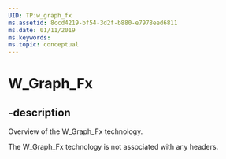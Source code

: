 ```yaml
---
UID: TP:w_graph_fx
ms.assetid: 8ccd4219-bf54-3d2f-b880-e7978eed6811
ms.date: 01/11/2019
ms.keywords: 
ms.topic: conceptual
---
```


# W_Graph_Fx

## -description

Overview of the W_Graph_Fx technology.

The W_Graph_Fx technology is not associated with any headers.


